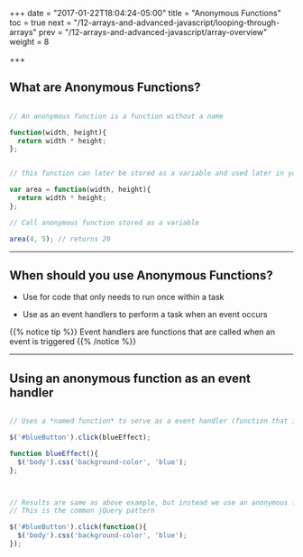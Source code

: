 +++
date = "2017-01-22T18:04:24-05:00"
title = "Anonymous Functions"
toc = true
next = "/12-arrays-and-advanced-javascript/looping-through-arrays"
prev = "/12-arrays-and-advanced-javascript/array-overview"
weight = 8

+++

## What are Anonymous Functions?

```js

// An anonymous function is a function without a name

function(width, height){
  return width * height;
};


// this function can later be stored as a variable and used later in your code

var area = function(width, height){
  return width * height;
};

// Call anonymous function stored as a variable

area(4, 5); // returns 20

```
---

## When should you use Anonymous Functions?

- Use for code that only needs to run once within a task

- Use as an event handlers to perform a task when an event occurs

{{% notice tip %}}
  Event handlers are functions that are called when an event is triggered
{{% /notice %}}

---

## Using an anonymous function as an event handler

```js

// Uses a *named function* to serve as a event handler (function that is called as a result of an event)

$('#blueButton').click(blueEffect);

function blueEffect(){
  $('body').css('background-color', 'blue');
};

```

```js


// Results are same as above example, but instead we use an anonymous function as a click handler
// This is the common jQuery pattern

$('#blueButton').click(function(){
  $('body').css('background-color', 'blue');
});

```
